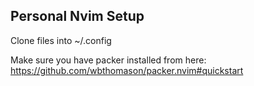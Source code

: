 ## Personal Nvim Setup

Clone files into ~/.config


Make sure you have packer installed from here: https://github.com/wbthomason/packer.nvim#quickstart 

